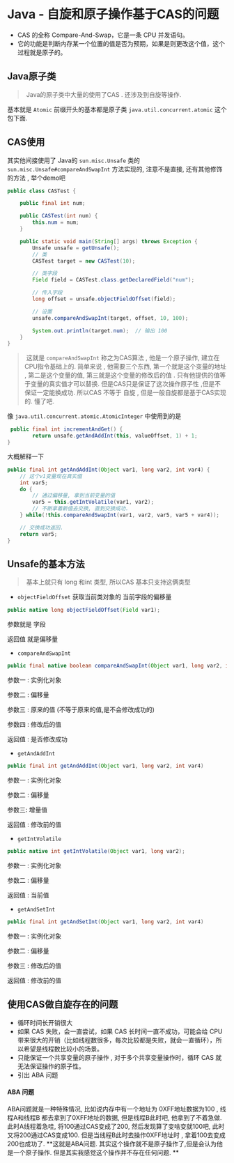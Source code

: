 # Java - 自旋和原子操作基于CAS的问题

- CAS 的全称 Compare-And-Swap，它是一条 CPU 并发语句。
- 它的功能是判断内存某一个位置的值是否为预期，如果是则更改这个值，这个过程就是原子的。

## Java原子类

> ​	Java的原子类中大量的使用了CAS . 还涉及到自旋等操作. 

基本就是 `Atomic` 前缀开头的基本都是原子类	`java.util.concurrent.atomic` 这个包下面.

##  CAS使用

其实他间接使用了 Java的 `sun.misc.Unsafe` 类的 `sun.misc.Unsafe#compareAndSwapInt` 方法实现的, 注意不是直接, 还有其他修饰的方法 , 举个demo吧

```java
public class CASTest {

    public final int num;

    public CASTest(int num) {
        this.num = num;
    }

    public static void main(String[] args) throws Exception {
        Unsafe unsafe = getUnsafe();
        // 类
        CASTest target = new CASTest(10);

        // 类字段
        Field field = CASTest.class.getDeclaredField("num");

        // 传入字段
        long offset = unsafe.objectFieldOffset(field);

        // 设置
        unsafe.compareAndSwapInt(target, offset, 10, 100);

        System.out.println(target.num);  // 输出 100 
    }
}
```



> ​	 这就是 `compareAndSwapInt` 称之为CAS算法 , 他是一个原子操作, 建立在CPU指令基础上的. 简单来说 , 他需要三个东西, 第一个就是这个变量的地址 , 第二是这个变量的值, 第三就是这个变量的修改后的值 .  只有他提供的值等于变量的真实值才可以替换.  但是CAS只是保证了这次操作原子性 ,但是不保证一定能换成功. 所以CAS 不等于 自旋 , 但是一般自旋都是基于CAS实现的.  懂了吧. 



像 `java.util.concurrent.atomic.AtomicInteger`  中使用到的是 

```java
 public final int incrementAndGet() {
        return unsafe.getAndAddInt(this, valueOffset, 1) + 1;
}
```

大概解释一下 

```java
public final int getAndAddInt(Object var1, long var2, int var4) {
    // 这个v1变量现在真实值
    int var5;
    do {
        // 通过偏移量, 拿到当前变量的值
        var5 = this.getIntVolatile(var1, var2);
        // 不断拿着新值去交换, 直到交换成功. 
    } while(!this.compareAndSwapInt(var1, var2, var5, var5 + var4));

    // 交换成功返回.
    return var5;
}
```





## Unsafe的基本方法

> ​	 基本上就只有 long 和int 类型, 所以CAS 基本只支持这俩类型

- `objectFieldOffset`   获取当前类对象的 当前字段的偏移量

```java
public native long objectFieldOffset(Field var1);
```

参数就是 字段

返回值 就是偏移量

- `compareAndSwapInt` 

```java
public final native boolean compareAndSwapInt(Object var1, long var2, int var4, int var5);
```

参数一 : 实例化对象

参数二 : 偏移量

参数三 : 原来的值 (不等于原来的值,是不会修改成功的)

参数四 : 修改后的值

返回值 : 是否修改成功

- `getAndAddInt`

```java
public final int getAndAddInt(Object var1, long var2, int var4)
```

参数一 : 实例化对象

参数二 : 偏移量

参数三: 增量值

返回值 : 修改前的值

- `getIntVolatile`

```java
public native int getIntVolatile(Object var1, long var2);
```

参数一 : 实例化对象

参数二 : 偏移量

返回值 : 当前值

- `getAndSetInt`

```java
public final int getAndSetInt(Object var1, long var2, int var4)
```

参数一 : 实例化对象

参数二 : 偏移量

参数三 : 修改后的值

返回值 : 修改前的值

## 使用CAS做自旋存在的问题

- 循环时间长开销很大
-  如果 CAS 失败，会一直尝试，如果 CAS 长时间一直不成功，可能会给 CPU 带来很大的开销（比如线程数很多，每次比较都是失败，就会一直循环），所以希望是线程数比较小的场景。
- 只能保证一个共享变量的原子操作 , 对于多个共享变量操作时，循环 CAS 就无法保证操作的原子性。
- 引出 ABA 问题

#### ABA 问题

ABA问题就是一种特殊情况, 比如说内存中有一个地址为 0XFF地址数据为100 ,  线程A和线程B 都去拿到了0XFF地址的数据, 但是线程B此时吧, 他拿到了不着急做.  此时A线程着急哇, 将100通过CAS变成了200, 然后发现算了变啥变就100吧, 此时又将200通过CAS变成100.  但是当线程B此时去操作0XFF地址时 , 拿着100去变成200也成功了.  **这就是ABA问题. 其实这个操作就不是原子操作了,但是会认为他是一个原子操作. 但是其实我感觉这个操作并不存在任何问题.  ** 

